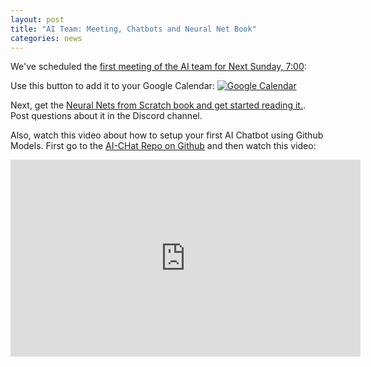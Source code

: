 ```yaml
---
layout: post
title: "AI Team: Meeting, Chatbots and Neural Net Book"
categories: news
---
```



We've scheduled the [first meeting of the AI team for Next Sunday, 7:00](https://calendar.google.com/calendar/event?action=TEMPLATE&tmeid=YnYxdjBpazE5dmFvMzNta2t0bHZnc3M1dXMgY181ZDBhMDBiN2RkMDM5YTQwZmQ0ODE5NzJkYzQyZDkxNzg1NGFlZjBhMWYyYTliOTcyMTgxYTI4YjBiMzVkZWM0QGc&tmsrc=c_5d0a00b7dd039a40fd481972dc42d917854aef0a1f2a9b972181a28b0b35dec4%40group.calendar.google.com): 


Use this button to add it to your Google Calendar: <a target="_blank" href="https://calendar.google.com/calendar/event?action=TEMPLATE&amp;tmeid=YnYxdjBpazE5dmFvMzNta2t0bHZnc3M1dXMgY181ZDBhMDBiN2RkMDM5YTQwZmQ0ODE5NzJkYzQyZDkxNzg1NGFlZjBhMWYyYTliOTcyMTgxYTI4YjBiMzVkZWM0QGc&amp;tmsrc=c_5d0a00b7dd039a40fd481972dc42d917854aef0a1f2a9b972181a28b0b35dec4%40group.calendar.google.com"><img border="0" src="https://calendar.google.com/calendar/images/ext/gc_button1_en.gif" alt="Google Calendar"></a>


Next, get the [Neural Nets from Scratch book and get started reading it.](https://nnfs.io/). Post questions about it in the Discord channel.

Also, watch this video about how to setup your first AI Chatbot using Github Models. First go to the 
[AI-CHat Repo on Github](https://github.com/league-curriculum/AI-Chat) and then watch this video:

<iframe width="560" height="315" src="https://www.youtube.com/embed/ABfqiLP1690?si=52XsQNxzfcsWgcoG" title="YouTube video player" frameborder="0" allow="accelerometer; autoplay; clipboard-write; encrypted-media; gyroscope; picture-in-picture; web-share" referrerpolicy="strict-origin-when-cross-origin" allowfullscreen></iframe>


